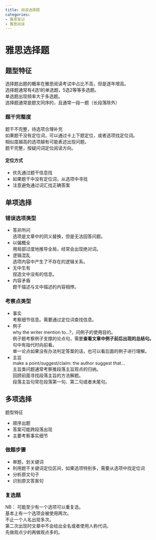 ```yaml
---
title: 阅读选择题
categories: 
- 雅思笔记
- 雅思阅读
---
```

# 雅思选择题
## 题型特征
选择题出题的概率在雅思阅读考试中占比不高，但是逐年增高。  
选择题通常有4选1的单选题，5选2等等多选题。  
单选题出现频率大于多选题。  
选择题通常是题文同序的，且通常一段一题（长段落除外）  

### 题干完整度
题干不完整，待选项合理补充  
如果题干没有定位词，可以通过卡上下题定位，或者选项找定位词。  
相似度越高的选项越有可能表述出现问题。  
题干完整，按疑问词定位阅读方向。  

#### 定位方式  
- 优先通过题干信息找
- 如果题干中没有定位词，从选项中寻找
- 注意避免通过词汇找正确答案

## 单项选择
### 错误选项类型
- 答非所问  
  选项是文章中的同义替换，但是无法回答问题。  
- 以偏概全  
  用局部过度地推导全局，经常会出现绝对词。  
- 逻辑混乱  
  选项内容中产生了不存在的逻辑关系。  
- 无中生有  
  捏造文中没有的信息。  
- 内容矛盾  
  题干描述与文中描述的内容相悖。  

### 考察点类型
- 事实  
考察细节信息。需要通过定位词查找信息。  
- 例子  
why the writer mention to...?，问例子的使用目的。  
例子题考察例子支撑的论点句，需要**查看文章中例子前后出现的总结句。**  
句中有指代时向前看。  
单一论点如果没有办法判定答案的话，也可以看后面的例子进行理解。  
- 主旨  
make a point/suggest/claim: the author suggest that...  
主旨类问题通常考察推段落主旨观点的归纳。  
回顾前面寻找段落主旨的方法解题。  
段落主旨句常在段落第一句、第二句或者末尾句。  

## 多项选择
题型特征  
- 顺序出题  
- 答案可能跨段落出现  
- 主要考察事实细节  

### 做题步骤
- 审题，划关键词  
- 利用题干关键词定位区间，如果选项特别多，需要从选项中找定位词
- 分析原文句子
- 识别原文答案句

### 复选题
NB： 可能至少有一个选项可以重复选。  
基本上有一个选项会被使用两次。  
不止一个人名出现多次。  
第二次出现时文章中不会给出全名或者使用人称代词。  
先做观点少的再做观点多的。  